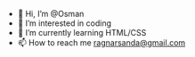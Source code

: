 - 👋 Hi, I’m @Osman
- 👀 I’m interested in coding
- 🌱 I’m currently learning HTML/CSS
- 📫 How to reach me ragnarsanda@gmail.com

<!---
Magamitsuki/Magamitsuki is a ✨ special ✨ repository because its `README.md` (this file) appears on your GitHub profile.
You can click the Preview link to take a look at your changes.
--->
